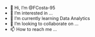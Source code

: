 - 👋 Hi, I’m @FCosta-95
- 👀 I’m interested in ...
- 🌱 I’m currently learning Data Analytics
- 💞️ I’m looking to collaborate on ...
- 📫 How to reach me ...

<!---
FCosta-95/FCosta-95 is a ✨ special ✨ repository because its `README.md` (this file) appears on your GitHub profile.
You can click the Preview link to take a look at your changes.
--->
